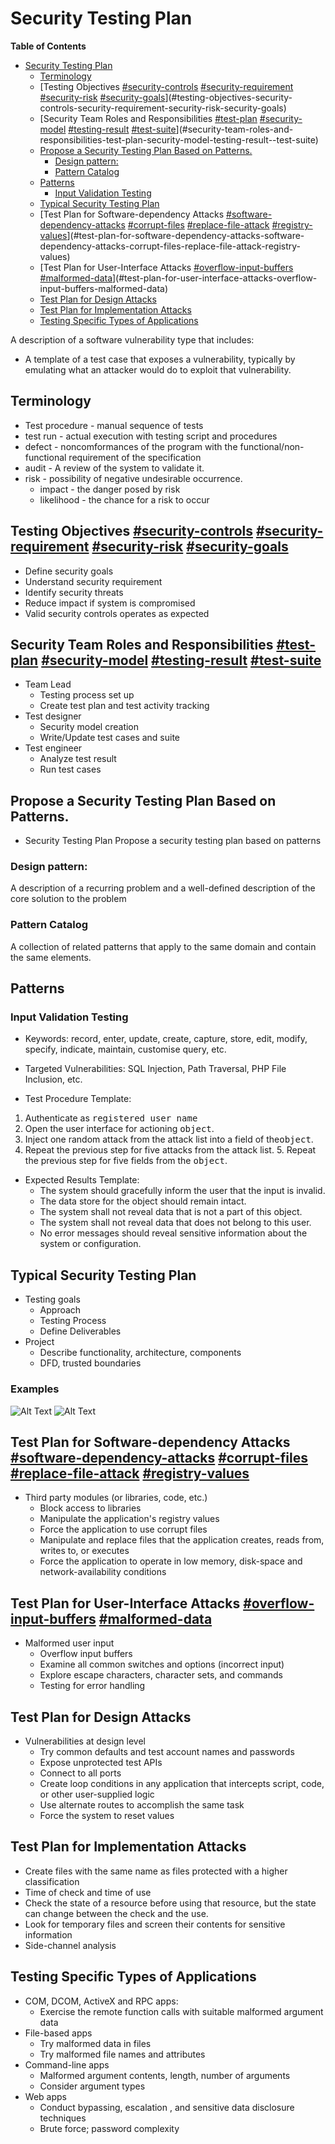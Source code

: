 # Security Testing Plan

<!-- markdown-toc start - Don't edit this section. Run M-x markdown-toc-refresh-toc -->
**Table of Contents**

- [Security Testing Plan](#security-testing-plan)
    - [Terminology](#terminology)
    - [Testing Objectives [#security-controls]() [#security-requirement]() [#security-risk]() [#security-goals]()](#testing-objectives-security-controls-security-requirement-security-risk-security-goals)
    - [Security Team Roles and Responsibilities [#test-plan]() [#security-model]() [#testing-result]()  [#test-suite]()](#security-team-roles-and-responsibilities-test-plan-security-model-testing-result--test-suite)
    - [Propose a Security Testing Plan Based on Patterns.](#propose-a-security-testing-plan-based-on-patterns)
        - [Design pattern:](#design-pattern)
        - [Pattern Catalog](#pattern-catalog)
    - [Patterns](#patterns)
        - [Input Validation Testing](#input-validation-testing)
    - [Typical Security Testing Plan](#typical-security-testing-plan)
    - [Test Plan for Software-dependency Attacks [#software-dependency-attacks]() [#corrupt-files]() [#replace-file-attack]() [#registry-values]()](#test-plan-for-software-dependency-attacks-software-dependency-attacks-corrupt-files-replace-file-attack-registry-values)
    - [Test Plan for User-Interface Attacks [#overflow-input-buffers]() [#malformed-data]()](#test-plan-for-user-interface-attacks-overflow-input-buffers-malformed-data)
    - [Test Plan for Design Attacks](#test-plan-for-design-attacks)
    - [Test Plan for Implementation Attacks](#test-plan-for-implementation-attacks)
    - [Testing Specific Types of Applications](#testing-specific-types-of-applications)

<!-- markdown-toc end -->


A description of a software vulnerability type that includes:
* A template of a test case that exposes a vulnerability, typically by emulating what an attacker would do to exploit that vulnerability.

## Terminology
* Test procedure - manual sequence of tests
* test run - actual execution with testing script and procedures
* defect - noncomformances of the program with the functional/non-functional requirement of the specification
* audit - A review of the system to validate it.
* risk - possibility of negative undesirable occurrence.
    * impact  - the danger posed by risk
    * likelihood - the chance for a risk to occur

## Testing Objectives [#security-controls]() [#security-requirement]() [#security-risk]() [#security-goals]()
* Define security goals
* Understand security requirement
* Identify security threats
* Reduce impact if system is compromised
* Valid security controls operates as expected

## Security Team Roles and Responsibilities [#test-plan]() [#security-model]() [#testing-result]()  [#test-suite]()
* Team Lead
  * Testing process set up
  * Create test plan and test activity tracking
* Test designer
  * Security model creation
  * Write/Update test cases and suite
* Test engineer
  * Analyze test result
  * Run test cases
    

## Propose a Security Testing Plan Based on Patterns.
* Security Testing Plan Propose a security testing plan based on patterns

### Design pattern:
A description of a recurring problem and a well-defined description of the core solution to the problem

### Pattern Catalog
A collection of related patterns that apply to the same domain and contain the same elements.

## Patterns

### Input Validation Testing
* Keywords: record, enter, update, create, capture, store, edit, modify, specify, indicate, maintain, customise query, etc. 

* Targeted Vulnerabilities: SQL Injection, Path Traversal, PHP File Inclusion, etc.
* Test Procedure Template:
1. Authenticate as <kbd>registered user name</kbd>
2. Open the user interface for actioning <kbd>object</kbd>.
3. Inject one random attack from the attack list into a field of the<kbd>object</kbd>. 
4. Repeat the previous step for five attacks from the attack list. 5. Repeat the previous step for five fields from the <kbd>object</kbd>.

* Expected Results Template:
  * The system should gracefully inform the user that the input is invalid.
  * The data store for the <kdb>object</kbd> should remain intact.
  * The system shall not reveal data that is not a part of this <kdb>object</kbd>.
  * The system shall not reveal data that does not belong to this user.
  * No error messages should reveal sensitive information about the system or configuration.


## Typical Security Testing Plan
* Testing goals
  * Approach
  * Testing Process
  * Define Deliverables
* Project
  * Describe functionality, architecture, components
  * DFD, trusted boundaries
 
 ### Examples
![Alt Text](test-plan-example.png) 
![Alt Text](test-plan-example-2.png) 

## Test Plan for Software-dependency Attacks [#software-dependency-attacks]() [#corrupt-files]() [#replace-file-attack]() [#registry-values]()
* Third party modules (or libraries, code, etc.)
  * Block access to libraries
  * Manipulate the application's registry values
  * Force the application to use corrupt files
  * Manipulate and replace files that the application creates, reads from, writes to, or executes
  * Force the application to operate in low memory, disk-space and network-availability conditions

## Test Plan for User-Interface Attacks [#overflow-input-buffers]() [#malformed-data]()
* Malformed user input 
  * Overflow input buffers
  * Examine all common switches and options (incorrect input) 
  * Explore escape characters, character sets, and commands 
  * Testing for error handling

## Test Plan for Design Attacks 
* Vulnerabilities at design level
  * Try common defaults and test account names and passwords 
  * Expose unprotected test APIs
  * Connect to all ports
  * Create loop conditions in any application that intercepts script, code, or other user-supplied logic
  * Use alternate routes to accomplish the same task 
  * Force the system to reset values

## Test Plan for Implementation Attacks
* Create files with the same name as files protected with a higher classification
* Time of check and time of use
* Check the state of a resource before using that resource, but the state can change between the check and the use.
* Look for temporary files and screen their contents for sensitive information 
* Side-channel analysis

## Testing Specific Types of Applications
* COM, DCOM, ActiveX and RPC apps: 
  * Exercise the remote function calls with suitable malformed argument data
* File-based apps
  * Try malformed data in files
  * Try malformed file names and attributes
* Command-line apps
  * Malformed argument contents, length, number of arguments 
  * Consider argument types
* Web apps
  * Conduct bypassing, escalation , and sensitive data disclosure techniques 
  * Brute force; password complexity

